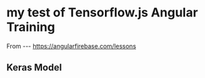 # my test of Tensorflow.js Angular Training

From ---  https://angularfirebase.com/lessons

## Keras Model
